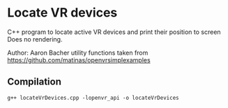 # Locate VR devices
C++ program to locate active VR devices and print their position to screen
Does no rendering.

Author: Aaron Bacher
        utility functions taken from https://github.com/matinas/openvrsimplexamples

## Compilation

`g++ locateVrDevices.cpp -lopenvr_api -o locateVrDevices`

